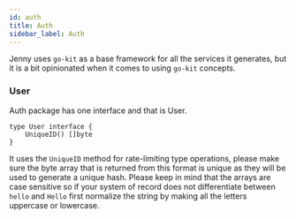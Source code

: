 ```yaml
---
id: auth
title: Auth
sidebar_label: Auth
---
```


Jenny uses `go-kit` as a base framework for all the services it generates, but
it is a bit opinionated when it comes to using `go-kit` concepts.

### User

Auth package has one interface and that is User.

```golang
type User interface {
	UniqueID() []byte
}
```

It uses the `UniqueID` method for rate-limiting type operations, please make
sure the byte array that is returned from this format is unique as they will be
used to generate a unique hash. Please keep in mind that the arrays are case
sensitive so if your system of record does not differentiate between `hello` and
`Hello` first normalize the string by making all the letters uppercase or
lowercase.
